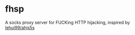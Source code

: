 # fhsp
A socks proxy server for FUCKing HTTP hijacking, inspired by [lehui99/ahjs5s](https://github.com/lehui99/ahjs5s)
